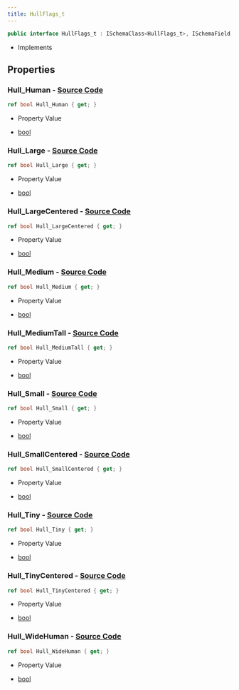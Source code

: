 ```yaml
---
title: HullFlags_t
---
```


```csharp
public interface HullFlags_t : ISchemaClass<HullFlags_t>, ISchemaField, ISchemaClass, INativeHandle
```

- Implements

## Properties

### **Hull_Human** - [Source Code](https://github.com/swiftly-solution/swiftlys2/blob/main/managed/src/SwiftlyS2.Generated/Schemas/Interfaces/HullFlags_t.cs#L16)

```csharp
ref bool Hull_Human { get; }
```

- Property Value

- [bool](https://learn.microsoft.com/dotnet/api/system.boolean)

### **Hull_Large** - [Source Code](https://github.com/swiftly-solution/swiftlys2/blob/main/managed/src/SwiftlyS2.Generated/Schemas/Interfaces/HullFlags_t.cs#L28)

```csharp
ref bool Hull_Large { get; }
```

- Property Value

- [bool](https://learn.microsoft.com/dotnet/api/system.boolean)

### **Hull_LargeCentered** - [Source Code](https://github.com/swiftly-solution/swiftlys2/blob/main/managed/src/SwiftlyS2.Generated/Schemas/Interfaces/HullFlags_t.cs#L30)

```csharp
ref bool Hull_LargeCentered { get; }
```

- Property Value

- [bool](https://learn.microsoft.com/dotnet/api/system.boolean)

### **Hull_Medium** - [Source Code](https://github.com/swiftly-solution/swiftlys2/blob/main/managed/src/SwiftlyS2.Generated/Schemas/Interfaces/HullFlags_t.cs#L24)

```csharp
ref bool Hull_Medium { get; }
```

- Property Value

- [bool](https://learn.microsoft.com/dotnet/api/system.boolean)

### **Hull_MediumTall** - [Source Code](https://github.com/swiftly-solution/swiftlys2/blob/main/managed/src/SwiftlyS2.Generated/Schemas/Interfaces/HullFlags_t.cs#L32)

```csharp
ref bool Hull_MediumTall { get; }
```

- Property Value

- [bool](https://learn.microsoft.com/dotnet/api/system.boolean)

### **Hull_Small** - [Source Code](https://github.com/swiftly-solution/swiftlys2/blob/main/managed/src/SwiftlyS2.Generated/Schemas/Interfaces/HullFlags_t.cs#L34)

```csharp
ref bool Hull_Small { get; }
```

- Property Value

- [bool](https://learn.microsoft.com/dotnet/api/system.boolean)

### **Hull_SmallCentered** - [Source Code](https://github.com/swiftly-solution/swiftlys2/blob/main/managed/src/SwiftlyS2.Generated/Schemas/Interfaces/HullFlags_t.cs#L18)

```csharp
ref bool Hull_SmallCentered { get; }
```

- Property Value

- [bool](https://learn.microsoft.com/dotnet/api/system.boolean)

### **Hull_Tiny** - [Source Code](https://github.com/swiftly-solution/swiftlys2/blob/main/managed/src/SwiftlyS2.Generated/Schemas/Interfaces/HullFlags_t.cs#L22)

```csharp
ref bool Hull_Tiny { get; }
```

- Property Value

- [bool](https://learn.microsoft.com/dotnet/api/system.boolean)

### **Hull_TinyCentered** - [Source Code](https://github.com/swiftly-solution/swiftlys2/blob/main/managed/src/SwiftlyS2.Generated/Schemas/Interfaces/HullFlags_t.cs#L26)

```csharp
ref bool Hull_TinyCentered { get; }
```

- Property Value

- [bool](https://learn.microsoft.com/dotnet/api/system.boolean)

### **Hull_WideHuman** - [Source Code](https://github.com/swiftly-solution/swiftlys2/blob/main/managed/src/SwiftlyS2.Generated/Schemas/Interfaces/HullFlags_t.cs#L20)

```csharp
ref bool Hull_WideHuman { get; }
```

- Property Value

- [bool](https://learn.microsoft.com/dotnet/api/system.boolean)

